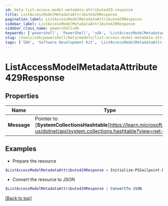 ```yaml
---
id: beta-list-access-model-metadata-attribute429-response
title: ListAccessModelMetadataAttribute429Response
pagination_label: ListAccessModelMetadataAttribute429Response
sidebar_label: ListAccessModelMetadataAttribute429Response
sidebar_class_name: powershellsdk
keywords: ['powershell', 'PowerShell', 'sdk', 'ListAccessModelMetadataAttribute429Response'] 
slug: /tools/sdk/powershell/beta/models/list-access-model-metadata-attribute429-response
tags: ['SDK', 'Software Development Kit', 'ListAccessModelMetadataAttribute429Response']
---
```



# ListAccessModelMetadataAttribute429Response

## Properties

Name | Type | Description | Notes
------------ | ------------- | ------------- | -------------
**Message** |  Pointer to [**SystemCollectionsHashtable**]https://learn.microsoft.com/en-us/dotnet/api/system.collections.hashtable?view=net-9.0 | A message describing the error | [optional] 

## Examples

- Prepare the resource
```powershell
$ListAccessModelMetadataAttribute429Response = Initialize-PSSailpoint.BetaListAccessModelMetadataAttribute429Response  -Message  Rate Limit Exceeded 
```

- Convert the resource to JSON
```powershell
$ListAccessModelMetadataAttribute429Response | ConvertTo-JSON
```


[[Back to top]](#) 


